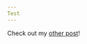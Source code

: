 ```yaml
---
Test
---
```

Check out my [other post](https://github.com/Ydu/Ydu.github.io/blob/master/_posts/other-post.md)!
